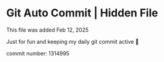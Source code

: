 # Git Auto Commit | Hidden File

This file was added Feb 12, 2025

Just for fun and keeping my daily git commit active 🤪

commit number: 1314995
